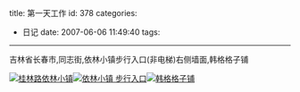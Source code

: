 title: 第一天工作
id: 378
categories:
  - 日记
date: 2007-06-06 11:49:40
tags:
---

吉林省长春市,同志街,依林小镇步行入口(非电梯)右侧墙面,韩格格子铺

[![桂林路依林小镇](http://bowei.foolbird.net/wp-content/uploads/2010/03/guilinlu-yilinxiaozhen.jpg "桂林路依林小镇")](http://bowei.foolbird.net/wp-content/uploads/2010/03/guilinlu-yilinxiaozhen.jpg)[![依林小镇 步行入口](http://bowei.foolbird.net/wp-content/uploads/2010/03/27-03-10_1723.jpg "依林小镇 步行入口")](http://bowei.foolbird.net/wp-content/uploads/2010/03/27-03-10_1723.jpg)[![韩格格子铺](http://bowei.foolbird.net/wp-content/uploads/2010/03/27-03-10_1745.jpg "韩格格子铺")](http://bowei.foolbird.net/wp-content/uploads/2010/03/27-03-10_1745.jpg)